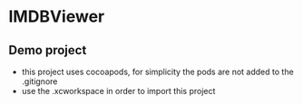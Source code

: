 # IMDBViewer

## Demo project
- this project uses cocoapods, for simplicity the pods are not added to the .gitignore
- use the .xcworkspace in order to import this project 
